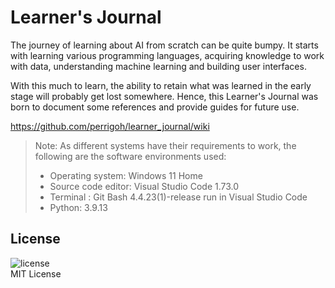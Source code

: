 # Learner's Journal

The journey of learning about AI from scratch can be quite bumpy. It starts with learning various programming languages,
acquiring knowledge to work with data, understanding machine learning and building user interfaces.

With this much to learn, the ability to retain what was learned in the early stage will probably get lost somewhere. 
Hence, this Learner's Journal was born to document some references and provide guides for future use.

https://github.com/perrigoh/learner_journal/wiki

> Note: As different systems have their requirements to work, the following are the software environments used:  
>
> * Operating system: Windows 11 Home
> * Source code editor: Visual Studio Code 1.73.0
> * Terminal : Git Bash 4.4.23(1)-release run in Visual Studio Code
> * Python: 3.9.13


## License  

![license](https://img.shields.io/github/license/perrigoh/learner_journal)  
MIT License  
